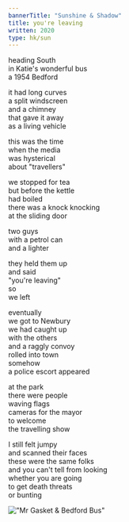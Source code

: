 ```yaml
---
bannerTitle: "Sunshine & Shadow" 
title: you're leaving
written: 2020
type: hk/sun
---
```



heading South  
in Katie's wonderful bus  
a 1954 Bedford  


it had long curves  
a split windscreen  
and a chimney  
that gave it away  
as a living vehicle  


this was the time  
when the media  
was hysterical  
about "travellers"  


we stopped for tea  
but before the kettle  
had boiled  
there was a knock knocking  
at the sliding door


two guys  
with a petrol can  
and a lighter


they held them up  
and said  
"you're leaving"  
so  
we left


eventually  
we got to Newbury  
we had caught up  
with the others  
and a raggly convoy  
rolled into town  
somehow  
a police escort appeared


at the park  
there were people    
waving flags  
cameras for the mayor  
to welcome  
the travelling show


I still felt jumpy  
and scanned their faces  
these were the same folks  
and you can't tell from looking  
whether you are going  
to get death threats  
or bunting


!["Mr Gasket & Bedford Bus"](/images/circus/mr_gasket.jpg "Mr Gasket & Bedford Bus")
